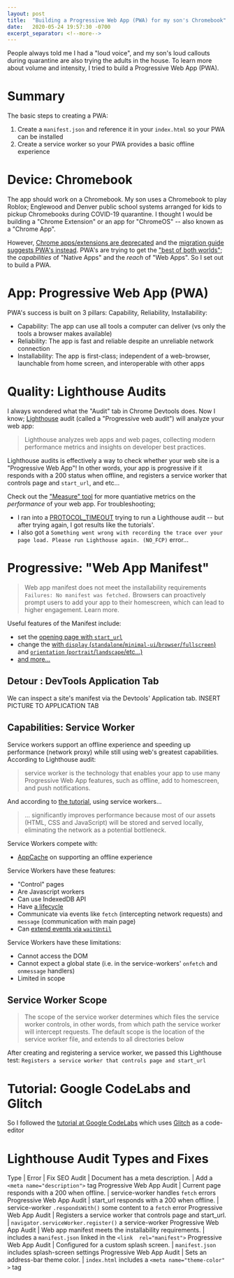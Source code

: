 ```yaml
---
layout: post
title:  "Building a Progressive Web App (PWA) for my son's Chromebook"
date:   2020-05-24 19:57:30 -0700
excerpt_separator: <!--more-->
---
```

People always told me I had a "loud voice", and my son's loud callouts during quarantine are also trying the adults in the house. To learn more about volume and intensity, I tried to build a Progressive Web App (PWA). 
<!--more-->
# Summary
The basic steps to creating a PWA: 
 1. Create a `manifest.json` and reference it in your `index.html` so your PWA can be installed
 1. Create a service worker  so your PWA provides a basic offline experience
 

# Device: Chromebook
The app should work on a Chromebook. My son uses a Chromebook to play Roblox; Englewood and Denver public school systems arranged for kids to pickup Chromebooks during COVID-19 quarantine. I thought I would be building a "Chrome Extension" or an app for "ChromeOS" -- also known as a "Chrome App". 

However, [Chrome apps/extensions are deprecated](https://blog.chromium.org/2020/01/moving-forward-from-chrome-apps.html) and the [migration guide suggests PWA's instead](https://developers.chrome.com/apps/migration). PWA's are trying to get the ["best of both worlds"](https://webdev.imgix.net/what-are-pwas/capabilities-reach.svg); the *capabilities* of "Native Apps" and the *reach* of "Web Apps". So I set out to build a PWA.

# App: Progressive Web App (PWA)
PWA's success is built on 3 pillars: Capability, Reliability, Installability:
 - Capability: The app can use all tools a computer can deliver (vs only the tools a browser makes available)
 - Reliability: The app is fast and reliable despite an unreliable network connection
 - Installability: The app is first-class; independent of a web-browser, launchable from home screen, and interoperable with other apps


# Quality:  Lighthouse Audits
 I always wondered what the "Audit" tab in Chrome Devtools does. Now I know; [Lighthouse](https://github.com/GoogleChrome/lighthouse) audit (called a "Progressive web audit") will analyze your web app:
  > Lighthouse analyzes web apps and web pages, collecting modern performance metrics and insights on developer best practices.

Lighthouse audits is effectively a way  to check whether your web site is a "Progressive Web App"! In other words, your app is progressive if  it responds with a 200 status when offline, and registers a service worker that controls page and `start_url`, and etc... 

 Check out the ["Measure" tool](https://web.dev/measure/) for more quantiative metrics on the *performance* of your web app. For troubleshooting; 
  - I ran into a [PROTOCOL_TIMEOUT](https://github.com/GoogleChrome/lighthouse/issues/6512) trying to run a Lighthouse audit -- but after trying again, I got results like the tutorials'.
 - I also got a `Something went wrong with recording the trace over your page load. Please run Lighthouse again. (NO_FCP)` error...

# Progressive: "Web App Manifest"

  > Web app manifest does not meet the installability requirements `Failures: No manifest was fetched.`
  > Browsers can proactively prompt users to add your app to their homescreen, which can lead to higher engagement. Learn more.

Useful features of the Manifest include:
 - set the [opening page with `start_url`](https://developer.mozilla.org/en-US/docs/Web/Manifest/start_url)
 - change the [with `display` (`standalone`/`minimal-ui`/`browser`/`fullscreen`)](https://developer.mozilla.org/en-US/docs/Web/Manifest/display) and [`orientation` (`portrait`/`landscape`/etc...)](https://developer.mozilla.org/en-US/docs/Web/Manifest/orientation)
 - [and more...](https://developer.mozilla.org/en-US/docs/Web/Manifest#Members)
 

## Detour : DevTools Application Tab

We can inspect a site's manifest via the Devtools' Application tab.
INSERT PICTURE TO APPLICATION TAB

## Capabilities: Service Worker
Service workers support an offline experience and speeding up performance (network proxy) while still using web's greatest capabilities. 
 According to Lighthouse audit:
> service worker is the technology that enables your app to use many Progressive Web App features, such as offline, add to homescreen, and push notifications. 

And according to [the tutorial](https://codelabs.developers.google.com/codelabs/your-first-pwapp/#4), using service workers...
> ... significantly improves performance because most of our assets (HTML, CSS and JavaScript) will be stored and served locally, eliminating the network as a potential bottleneck.

Service Workers compete with:
- [AppCache](https://www.html5rocks.com/en/tutorials/appcache/beginner/) on supporting an offline experience

 Service Workers have these features:
  - "Control" pages
  - Are Javascript workers
  - Can use IndexedDB API
  - Have [a lifecycle](https://developers.google.com/web/fundamentals/primers/service-workers/images/sw-lifecycle.png)
  - Communicate via events like `fetch` (intercepting network requests) and `message` (communication with main page)
  - Can [extend events via `waitUntil`](https://developer.mozilla.org/en-US/docs/Web/API/ExtendableEvent/waitUntil) 


Service Workers  have these limitations:
 - Cannot access the DOM
 - Cannot expect a global state (i.e. in the service-workers' `onfetch` and `onmessage` handlers)
 - Limited in scope 

## Service Worker Scope
 > The scope of the service worker determines which files the service worker controls, in other words, from which path the service worker will intercept requests. The default scope is the location of the service worker file, and extends to all directories below

 After creating and registering a service worker, we passed this Lighthouse test: `Registers a service worker that controls page and start_url`

# Tutorial: Google CodeLabs and Glitch
So I followed the [tutorial at Google CodeLabs](https://codelabs.developers.google.com/codelabs/your-first-pwapp/#0) which uses  [Glitch](https://glitch.com/) as a code-editor

# Lighthouse Audit Types and Fixes


 Type | Error | Fix
SEO Audit | Document has a meta description. | Add a `<meta name="description">` tag
Progressive Web App Audit | Current page responds with a 200 when offline. | service-worker handles `fetch` errors
Progressive Web App Audit | start_url responds with a 200 when offline. | service-worker `.respondsWith()` some content to a `fetch` error
Progressive Web App Audit | Registers a service worker that controls page and start_url. | `navigator.serviceWorker.register()` a service-worker 
Progressive Web App Audit | Web app manifest meets the installability requirements. | includes a `manifest.json` linked in the `<link  rel="manifest">`
Progressive Web App Audit | Configured for a custom splash screen. | `manifest.json` includes splash-screen settings
Progressive Web App Audit | Sets an address-bar theme color. | `index.html` includes a `<meta name="theme-color" >` tag